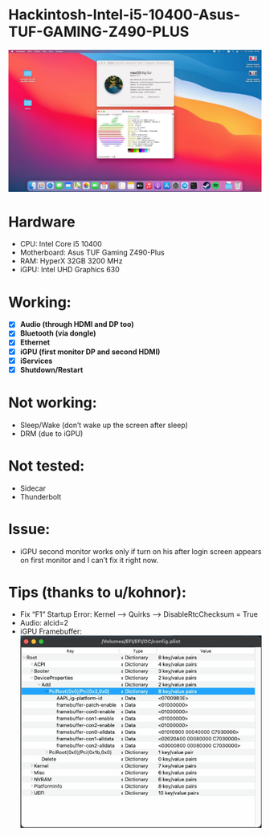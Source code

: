 # Hackintosh-Intel-i5-10400-Asus-TUF-GAMING-Z490-PLUS
![alt text](https://raw.githubusercontent.com/falseroses/Hackintosh-Intel-i5-10400-Asus-TUF-GAMING-Z490-PLUS/main/Docs/photo_2021-04-15%2020.48.38.png)

# Hardware
- CPU: Intel Core i5 10400
- Motherboard: Asus TUF Gaming Z490-Plus
- RAM: HyperX 32GB 3200 MHz
- iGPU: Intel UHD Graphics 630


# Working:
- [x] **Audio (through HDMI and DP too)**
- [x] **Bluetooth (via dongle)**
- [x] **Ethernet**
- [x] **iGPU (first monitor DP and second HDMI)**
- [x] **iServices**
- [x] **Shutdown/Restart**
# Not working:
- Sleep/Wake (don’t wake up the screen after sleep)
- DRM (due to iGPU)
# Not tested:
- Sidecar
- Thunderbolt
# Issue:
- iGPU second monitor works only if turn on his after login screen appears on first monitor and I can’t fix it right now.

# Tips (thanks to u/kohnor):
- Fix “F1” Startup Error:
Kernel --> Quirks --> DisableRtcChecksum = True
- Audio:
alcid=2
- iGPU Framebuffer:
![alt text](https://raw.githubusercontent.com/falseroses/Hackintosh-Intel-i5-10400-Asus-TUF-GAMING-Z490-PLUS/main/Docs/photo_2021-04-15%2020.48.35.png)
